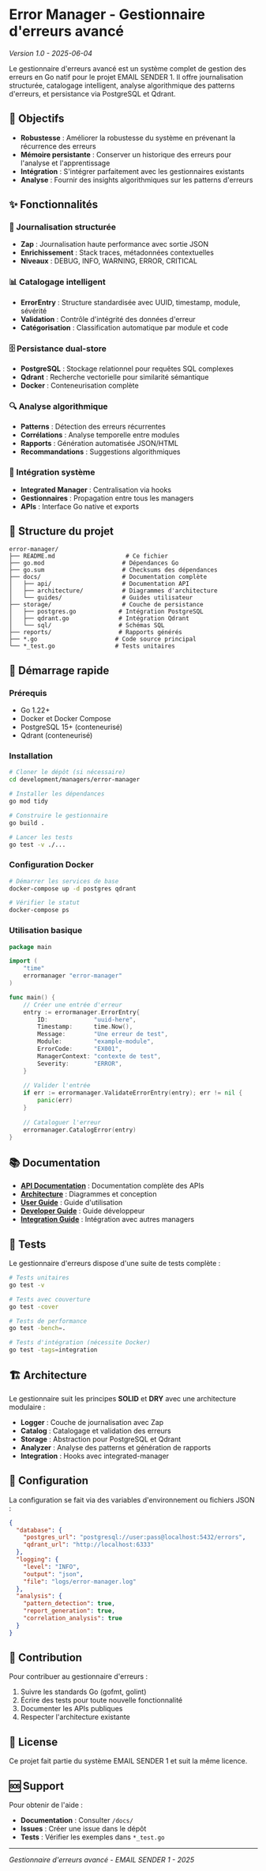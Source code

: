# Error Manager - Gestionnaire d'erreurs avancé

*Version 1.0 - 2025-06-04*

Le gestionnaire d'erreurs avancé est un système complet de gestion des erreurs en Go natif pour le projet EMAIL SENDER 1. Il offre journalisation structurée, catalogage intelligent, analyse algorithmique des patterns d'erreurs, et persistance via PostgreSQL et Qdrant.

## 🎯 Objectifs

- **Robustesse** : Améliorer la robustesse du système en prévenant la récurrence des erreurs
- **Mémoire persistante** : Conserver un historique des erreurs pour l'analyse et l'apprentissage
- **Intégration** : S'intégrer parfaitement avec les gestionnaires existants
- **Analyse** : Fournir des insights algorithmiques sur les patterns d'erreurs

## ✨ Fonctionnalités

### 📝 Journalisation structurée
- **Zap** : Journalisation haute performance avec sortie JSON
- **Enrichissement** : Stack traces, métadonnées contextuelles
- **Niveaux** : DEBUG, INFO, WARNING, ERROR, CRITICAL

### 📊 Catalogage intelligent
- **ErrorEntry** : Structure standardisée avec UUID, timestamp, module, sévérité
- **Validation** : Contrôle d'intégrité des données d'erreur
- **Catégorisation** : Classification automatique par module et code

### 🗄️ Persistance dual-store
- **PostgreSQL** : Stockage relationnel pour requêtes SQL complexes
- **Qdrant** : Recherche vectorielle pour similarité sémantique
- **Docker** : Conteneurisation complète

### 🔍 Analyse algorithmique
- **Patterns** : Détection des erreurs récurrentes
- **Corrélations** : Analyse temporelle entre modules
- **Rapports** : Génération automatisée JSON/HTML
- **Recommandations** : Suggestions algorithmiques

### 🔗 Intégration système
- **Integrated Manager** : Centralisation via hooks
- **Gestionnaires** : Propagation entre tous les managers
- **APIs** : Interface Go native et exports

## 📁 Structure du projet

```
error-manager/
├── README.md                    # Ce fichier
├── go.mod                      # Dépendances Go
├── go.sum                      # Checksums des dépendances
├── docs/                       # Documentation complète
│   ├── api/                    # Documentation API
│   ├── architecture/           # Diagrammes d'architecture
│   └── guides/                 # Guides utilisateur
├── storage/                    # Couche de persistance
│   ├── postgres.go            # Intégration PostgreSQL
│   ├── qdrant.go              # Intégration Qdrant
│   └── sql/                   # Schémas SQL
├── reports/                   # Rapports générés
├── *.go                      # Code source principal
└── *_test.go                 # Tests unitaires
```

## 🚀 Démarrage rapide

### Prérequis
- Go 1.22+
- Docker et Docker Compose
- PostgreSQL 15+ (conteneurisé)
- Qdrant (conteneurisé)

### Installation

```bash
# Cloner le dépôt (si nécessaire)
cd development/managers/error-manager

# Installer les dépendances
go mod tidy

# Construire le gestionnaire
go build .

# Lancer les tests
go test -v ./...
```

### Configuration Docker

```bash
# Démarrer les services de base
docker-compose up -d postgres qdrant

# Vérifier le statut
docker-compose ps
```

### Utilisation basique

```go
package main

import (
    "time"
    errormanager "error-manager"
)

func main() {
    // Créer une entrée d'erreur
    entry := errormanager.ErrorEntry{
        ID:             "uuid-here",
        Timestamp:      time.Now(),
        Message:        "Une erreur de test",
        Module:         "example-module",
        ErrorCode:      "EX001",
        ManagerContext: "contexte de test",
        Severity:       "ERROR",
    }
    
    // Valider l'entrée
    if err := errormanager.ValidateErrorEntry(entry); err != nil {
        panic(err)
    }
    
    // Cataloguer l'erreur
    errormanager.CatalogError(entry)
}
```

## 📚 Documentation

- **[API Documentation](docs/api/README.md)** : Documentation complète des APIs
- **[Architecture](docs/architecture/README.md)** : Diagrammes et conception
- **[User Guide](docs/guides/user-guide.md)** : Guide d'utilisation
- **[Developer Guide](docs/guides/developer-guide.md)** : Guide développeur
- **[Integration Guide](docs/guides/integration-guide.md)** : Intégration avec autres managers

## 🧪 Tests

Le gestionnaire d'erreurs dispose d'une suite de tests complète :

```bash
# Tests unitaires
go test -v

# Tests avec couverture
go test -cover

# Tests de performance
go test -bench=.

# Tests d'intégration (nécessite Docker)
go test -tags=integration
```

## 🏗️ Architecture

Le gestionnaire suit les principes **SOLID** et **DRY** avec une architecture modulaire :

- **Logger** : Couche de journalisation avec Zap
- **Catalog** : Catalogage et validation des erreurs  
- **Storage** : Abstraction pour PostgreSQL et Qdrant
- **Analyzer** : Analyse des patterns et génération de rapports
- **Integration** : Hooks avec integrated-manager

## 🔧 Configuration

La configuration se fait via des variables d'environnement ou fichiers JSON :

```json
{
  "database": {
    "postgres_url": "postgresql://user:pass@localhost:5432/errors",
    "qdrant_url": "http://localhost:6333"
  },
  "logging": {
    "level": "INFO",
    "output": "json",
    "file": "logs/error-manager.log"
  },
  "analysis": {
    "pattern_detection": true,
    "report_generation": true,
    "correlation_analysis": true
  }
}
```

## 🤝 Contribution

Pour contribuer au gestionnaire d'erreurs :

1. Suivre les standards Go (gofmt, golint)
2. Écrire des tests pour toute nouvelle fonctionnalité
3. Documenter les APIs publiques
4. Respecter l'architecture existante

## 📄 License

Ce projet fait partie du système EMAIL SENDER 1 et suit la même licence.

## 🆘 Support

Pour obtenir de l'aide :

- **Documentation** : Consulter `/docs/`
- **Issues** : Créer une issue dans le dépôt
- **Tests** : Vérifier les exemples dans `*_test.go`

---

*Gestionnaire d'erreurs avancé - EMAIL SENDER 1 - 2025*
